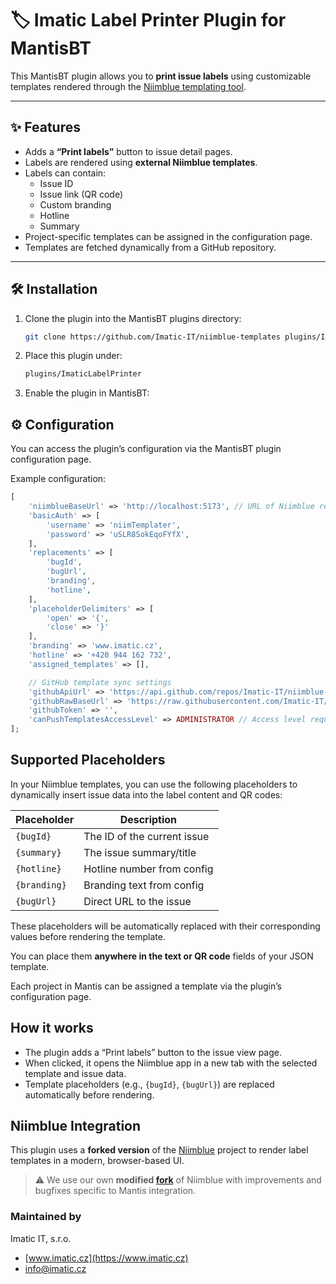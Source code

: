 # 🏷️ Imatic Label Printer Plugin for MantisBT

This MantisBT plugin allows you to **print issue labels** using customizable templates rendered through
the [Niimblue templating tool](https://github.com/Imatic-IT/niimblue-templates).

---

## ✨ Features

- Adds a **“Print labels”** button to issue detail pages.
- Labels are rendered using **external Niimblue templates**.
- Labels can contain:
    - Issue ID
    - Issue link (QR code)
    - Custom branding
    - Hotline
    - Summary
- Project-specific templates can be assigned in the configuration page.
- Templates are fetched dynamically from a GitHub repository.

---

## 🛠️ Installation

1. Clone the plugin into the MantisBT plugins directory:
   ```bash
   git clone https://github.com/Imatic-IT/niimblue-templates plugins/ImaticLabelPrinter/templates
   ```
2. Place this plugin under:
   ```bash
   plugins/ImaticLabelPrinter
   ```
3. Enable the plugin in MantisBT:

## ⚙️ Configuration

You can access the plugin’s configuration via the MantisBT plugin configuration page.

Example configuration:

```php
[
    'niimblueBaseUrl' => 'http://localhost:5173', // URL of Niimblue renderer
    'basicAuth' => [
        'username' => 'niimTemplater',
        'password' => 'uSLR8SokEqoFYfX',
    ],
    'replacements' => [
        'bugId',
        'bugUrl',
        'branding',
        'hotline',
    ],
    'placeholderDelimiters' => [
        'open' => '{',
        'close' => '}'
    ],
    'branding' => 'www.imatic.cz',
    'hotline' => '+420 944 162 732',
    'assigned_templates' => [],

    // GitHub template sync settings
    'githubApiUrl' => 'https://api.github.com/repos/Imatic-IT/niimblue-templates/contents',
    'githubRawBaseUrl' => 'https://raw.githubusercontent.com/Imatic-IT/niimblue-templates/master',
    'githubToken' => '',
    'canPushTemplatesAccessLevel' => ADMINISTRATOR // Access level required to push new templates in nimmblue interface
];
```

## Supported Placeholders

In your Niimblue templates, you can use the following placeholders to dynamically insert issue data into the label
content and QR codes:

| Placeholder  | Description                 |
|--------------|-----------------------------|
| `{bugId}`    | The ID of the current issue |
| `{summary}`  | The issue summary/title     |
| `{hotline}`  | Hotline number from config  |
| `{branding}` | Branding text from config   |
| `{bugUrl}`   | Direct URL to the issue     |

These placeholders will be automatically replaced with their corresponding values before rendering the template.

You can place them **anywhere in the text or QR code** fields of your JSON template.

Each project in Mantis can be assigned a template via the plugin’s configuration page.

## How it works

- The plugin adds a “Print labels” button to the issue view page.
- When clicked, it opens the Niimblue app in a new tab with the selected template and issue data.
- Template placeholders (e.g., `{bugId}`, `{bugUrl}`) are replaced automatically before rendering.

## Niimblue Integration

This plugin uses a **forked version** of the [Niimblue](https://github.com/MultiMote/niimblue) project to render label
templates in a modern, browser-based UI.

> ⚠️ We use our own **modified [fork](https://github.com/Imatic-IT/niimblue/tree/master)** of Niimblue with improvements
> and
> bugfixes specific to Mantis integration.

### Maintained by

Imatic IT, s.r.o.

- [www.imatic.cz](https://www.imatic.cz)
- info@imatic.cz